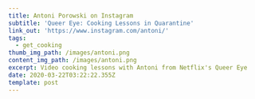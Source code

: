 ```yaml
---
title: Antoni Porowski on Instagram
subtitle: 'Queer Eye: Cooking Lessons in Quarantine'
link_out: 'https://www.instagram.com/antoni/'
tags:
  - get_cooking
thumb_img_path: /images/antoni.png
content_img_path: /images/antoni.png
excerpt: Video cooking lessons with Antoni from Netflix's Queer Eye
date: 2020-03-22T03:22:22.355Z
template: post
---
```

